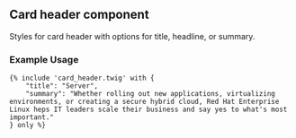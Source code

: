 ## Card header component
Styles for card header with options for title, headline, or summary.

### Example Usage

```
{% include 'card_header.twig' with {
    "title": "Server",
    "summary": "Whether rolling out new applications, virtualizing environments, or creating a secure hybrid cloud, Red Hat Enterprise Linux heps IT leaders scale their business and say yes to what's most important."
} only %}
```
